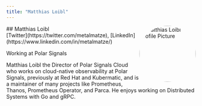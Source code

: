 ```yaml
---
title: "Matthias Loibl"
---
```



<img src="https://sessionize.com/image/e192-400o400o1-9afb081b-62e9-48ea-8aa3-a544951ddd2e.jpg" style="width: 150px; float: right; border-radius: 50%" alt="Matthias Loibl Profile Picture"/>
## Matthias Loibl
<br>
[Twitter](https://twitter.com/metalmatze), 
[LinkedIn](https://www.linkedin.com/in/metalmatze/)

Working at Polar Signals

Matthias Loibl the Director of Polar Signals Cloud who works on cloud-native observability at Polar Signals, previously at Red Hat and Kubermatic, and is a maintainer of many projects like Prometheus, Thanos, Prometheus Operator, and Parca. He enjoys working on Distributed Systems with Go and gRPC.
